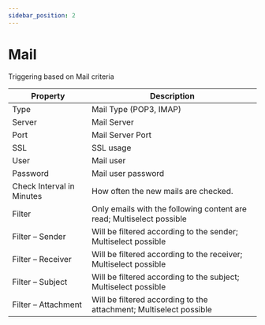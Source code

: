 ```yaml
---
sidebar_position: 2
---
```


# Mail

Triggering based on Mail criteria

| Property                  | Description                                                           |
| ------------------------- | --------------------------------------------------------------------- |
| Type                      | Mail Type (POP3, IMAP)                                                |
| Server                    | Mail Server                                                           |
| Port                      | Mail Server Port                                                      |
| SSL                       | SSL usage                                                             |
| User                      | Mail user                                                             |
| Password                  | Mail user password                                                    |
| Check Interval in Minutes | How often the new mails are checked.                                  |
| Filter                    | Only emails with the following content are read; Multiselect possible |
| Filter – Sender           | Will be filtered according to the sender; Multiselect possible        |
| Filter – Receiver         | Will be filtered according to the receiver; Multiselect possible      |
| Filter – Subject          | Will be filtered according to the subject; Multiselect possible       |
| Filter – Attachment       | Will be filtered according to the attachment; Multiselect possible    |
